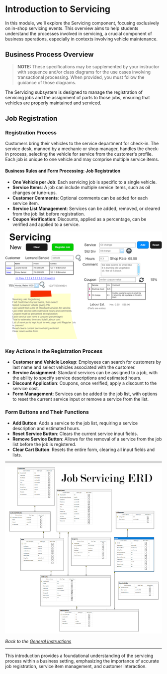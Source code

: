 # Introduction to Servicing

In this module, we'll explore the Servicing component, focusing exclusively on in-shop servicing events. This overview aims to help students understand the processes involved in servicing, a crucial component of business operations, especially in contexts involving vehicle maintenance.

## Business Process Overview

> **NOTE:** These specifications may be supplemented by your instructor with sequence and/or class diagrams for the use cases involving transactional processing. When provided, you must follow the guidance of those diagrams.

The Servicing subsystem is designed to manage the registration of servicing jobs and the assignment of parts to those jobs, ensuring that vehicles are properly maintained and serviced.

## Job Registration

### Registration Process

Customers bring their vehicles to the service department for check-in. The service desk, manned by a mechanic or shop manager, handles the check-in process, selecting the vehicle for service from the customer's profile. Each job is unique to one vehicle and may comprise multiple service items.

#### Business Rules and Form Processing: Job Registration

- **One Vehicle per Job**: Each servicing job is specific to a single vehicle.
- **Service Items**: A job can include multiple service items, such as oil changes or tune-ups.
- **Customer Comments**: Optional comments can be added for each service item.
- **Service List Management**: Services can be added, removed, or cleared from the job list before registration.
- **Coupon Verification**: Discounts, applied as a percentage, can be verified and applied to a service.

![Demo Form](./registerjob.png)

### Key Actions in the Registration Process

- **Customer and Vehicle Lookup**: Employees can search for customers by last name and select vehicles associated with the customer.
- **Service Assignment**: Standard services can be assigned to a job, with the ability to specify service descriptions and estimated hours.
- **Discount Application**: Coupons, once verified, apply a discount to the service cost.
- **Form Management**: Services can be added to the job list, with options to reset the current service input or remove a service from the list.

### Form Buttons and Their Functions

- **Add Button**: Adds a service to the job list, requiring a service description and estimated hours.
- **Reset Service Button**: Clears the current service input fields.
- **Remove Service Button**: Allows for the removal of a service from the job list before the job is registered.
- **Clear Cart Button**: Resets the entire form, clearing all input fields and lists.

<!-- NOTE: Set as a 5th scenario
## Service Parts

This section would detail the process for mechanics to enter parts used during a service, ensuring the parts inventory remains accurate and up-to-date. Mechanics can adjust part quantities and service hours as needed, with specific rules governing when parts can be added or adjusted.

## Business Rules and Form Processing: Servicing Parts

![Parts Servicing](./serviceparts.png)

### Key Rules for Servicing Parts

- **Service Status**: Parts can only be added or adjusted when a service is in the "Start" status.
- **Inventory Management**: Adjustments to part quantities directly update the parts inventory.
- **Service Reopening**: A service can be reopened for adjustments if necessary.

-->

----

![eBikes - servicing ERD](./job_servicing_ERD.png)

*Back to the [General Instructions](./ReadMe.md)*

---

This introduction provides a foundational understanding of the servicing process within a business setting, emphasizing the importance of accurate job registration, service item management, and customer interaction.
